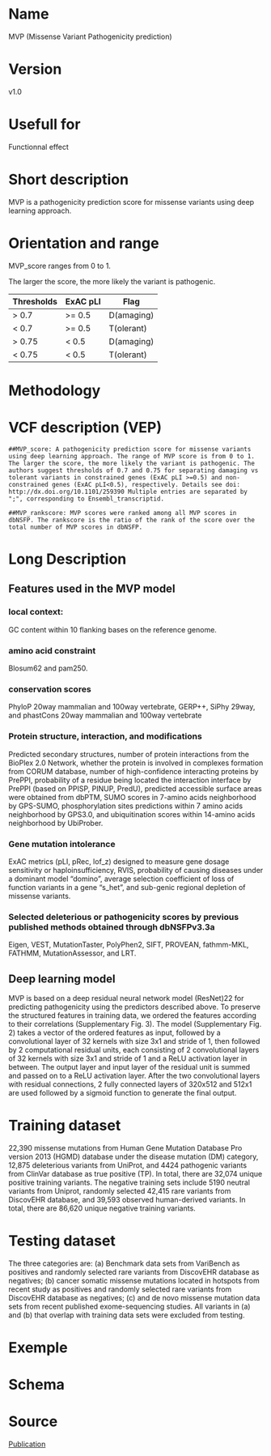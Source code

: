 # Name

MVP (Missense Variant Pathogenicity prediction)

# Version

v1.0

# Usefull for

Functionnal effect

# Short description

MVP is a pathogenicity prediction score for missense variants using deep learning approach.

# Orientation and range

MVP_score ranges from 0 to 1.

The larger the score, the more likely the variant is pathogenic.

| Thresholds | ExAC pLI | Flag | 
| - | - | - |
| > 0.7 | >= 0.5 | D(amaging) |
| < 0.7 | >= 0.5 | T(olerant) |
| > 0.75 | < 0.5 | D(amaging) |
| < 0.75 | < 0.5 | T(olerant) |

# Methodology

# VCF description (VEP)

`##MVP_score: A pathogenicity prediction score for missense variants using deep learning approach. The range of MVP score is from 0 to 1. The larger the score, the more likely the variant is pathogenic. The authors suggest thresholds of 0.7 and 0.75 for separating damaging vs tolerant variants in constrained genes (ExAC pLI >=0.5) and non-constrained genes (ExAC pLI<0.5), respectively. Details see doi: http://dx.doi.org/10.1101/259390 Multiple entries are separated by ";", corresponding to Ensembl_transcriptid.`

`##MVP_rankscore: MVP scores were ranked among all MVP scores in dbNSFP. The rankscore is the ratio of the rank of the score over the total number of MVP scores in dbNSFP.`

# Long Description

## Features used in the MVP model

### local context:

GC content within 10 flanking bases on the reference genome.

### amino acid constraint

Blosum62 and pam250.

### conservation scores

PhyloP 20way mammalian and 100way vertebrate, GERP++, SiPhy 29way, and phastCons 20way mammalian and 100way vertebrate

### Protein structure, interaction, and modifications

Predicted secondary structures, number of protein interactions from the BioPlex 2.0 Network, whether the protein is involved in complexes formation from CORUM database, number of high-confidence interacting proteins by PrePPI, probability of a residue being located the interaction interface by PrePPI (based on PPISP, PINUP, PredU), predicted accessible surface areas were obtained from dbPTM, SUMO scores in 7-amino acids neighborhood by GPS-SUMO, phosphorylation sites predictions within 7 amino acids neighborhood by GPS3.0, and ubiquitination scores within 14-amino acids neighborhood by UbiProber.

### Gene mutation intolerance

ExAC metrics (pLI, pRec, lof_z) designed to measure gene dosage sensitivity or haploinsufficiency, RVIS, probability of causing diseases under a dominant model “domino”, average selection coefficient of loss of function variants in a gene “s_het”, and sub-genic regional depletion of missense variants.

### Selected deleterious or pathogenicity scores by previous published methods obtained through dbNSFPv3.3a

Eigen, VEST, MutationTaster, PolyPhen2, SIFT, PROVEAN, fathmm-MKL, FATHMM, MutationAssessor, and LRT.

## Deep learning model

MVP is based on a deep residual neural network model (ResNet)22 for predicting pathogenicity using the predictors described above. To preserve the structured features in training data, we ordered the features according to their correlations (Supplementary Fig. 3). The model (Supplementary Fig. 2) takes a vector of the ordered features as input, followed by a convolutional layer of 32 kernels with size 3x1 and stride of 1, then followed by 2 computational residual units, each consisting of 2 convolutional layers of 32 kernels with size 3x1 and stride of 1 and a ReLU activation layer in between. The output layer and input layer of the residual unit is summed and passed on to a ReLU activation layer. After the two convolutional layers with residual connections, 2 fully connected layers of 320x512 and 512x1 are used followed by a sigmoid function to generate the final output.

# Training dataset

22,390 missense mutations from Human Gene Mutation Database Pro version 2013 (HGMD) database under the disease mutation (DM) category, 12,875 deleterious variants from UniProt, and 4424 pathogenic variants from ClinVar database as true positive (TP). In total, there are 32,074 unique positive training variants. The negative training sets include 5190 neutral variants from Uniprot, randomly selected 42,415 rare variants from DiscovEHR database, and 39,593 observed human-derived variants. In total, there are 86,620 unique negative training variants.

# Testing dataset 

The three categories are: (a) Benchmark data sets from VariBench as positives and randomly selected rare variants from DiscovEHR database as negatives; (b) cancer somatic missense mutations located in hotspots from recent study as positives and randomly selected rare variants from DiscovEHR database as negatives; (c) and de novo missense mutation data sets from recent published exome-sequencing studies. All variants in (a) and (b) that overlap with training data sets were excluded from testing.

# Exemple


# Schema


# Source

[Publication](http://dx.doi.org/10.1101/259390)

